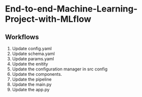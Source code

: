 # End-to-end-Machine-Learning-Project-with-MLflow



## Workflows


1. Update config.yaml
2. Update schema.yaml
3. Update params.yaml
4. Update the enitity
5. Update the configuration manager in src config
6. Update the components.
7. Update the pipeline
8. Update the main.py
9. Update the app.py

